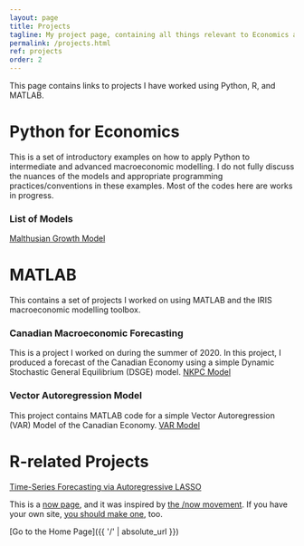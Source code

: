 ```yaml
---
layout: page
title: Projects
tagline: My project page, containing all things relevant to Economics and not.
permalink: /projects.html
ref: projects
order: 2
---
```

This page contains links to projects I have worked using Python, R, and MATLAB.

# Python for Economics
This is a set of introductory examples on how to apply Python to intermediate and advanced macroeconomic modelling. I do not fully discuss the nuances of the models and  appropriate programming practices/conventions in these examples. Most of the codes here are works in progress.

### List of Models
[Malthusian Growth Model](https://github.com/lj-valencia/Python-for-Macroeconomics/blob/master/Malthusian%20Model.ipynb)

# MATLAB
This contains a set of projects I worked on using MATLAB and the IRIS macroeconomic modelling toolbox.

### Canadian Macroeconomic Forecasting 
This is a project I worked on during the summer of 2020. In this project, I produced a forecast of the Canadian Economy using a simple Dynamic Stochastic General Equilibrium (DSGE) model.
[NKPC Model](https://github.com/lj-valencia/MATLAB-Projects/tree/master/NKPC%20Model)

### Vector Autoregression Model
This project contains MATLAB code for a simple Vector Autoregression (VAR) Model of the Canadian Economy. 
[VAR Model]()

# R-related Projects

[Time-Series Forecasting via Autoregressive LASSO]()

This is a [now page](https://nownownow.com/about), and it was inspired by [the /now movement](https://sivers.org/nowff). If you have your own site, [you should make one](https://nownownow.com/about), too.

[Go to the Home Page]({{ '/' | absolute_url }})
